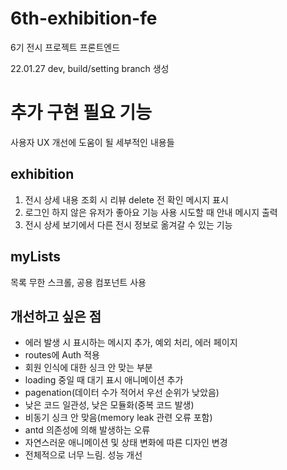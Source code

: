 # 6th-exhibition-fe
6기 전시 프로젝트 프론트엔드

22.01.27 dev, build/setting branch 생성

# 추가 구현 필요 기능

사용자 UX 개선에 도움이 될 세부적인 내용들

## exhibition

1. 전시 상세 내용 조회 시 리뷰 delete 전 확인 메시지 표시
2. 로그인 하지 않은 유저가 좋아요 기능 사용 시도할 때 안내 메시지 출력
3. 전시 상세 보기에서 다른 전시 정보로 옮겨갈 수 있는 기능

## myLists

목록 무한 스크롤, 공용 컴포넌트 사용

## 개선하고 싶은 점

- 에러 발생 시 표시하는 메시지 추가, 예외 처리, 에러 페이지
- routes에 Auth 적용
- 회원 인식에 대한 싱크 안 맞는 부분
- loading 중일 때 대기 표시 애니메이션 추가
- pagenation(데이터 수가 적어서 우선 순위가 낮았음)
- 낮은 코드 일관성, 낮은 모듈화(중복 코드 발생)
- 비동기 싱크 안 맞음(memory leak 관련 오류 포함)
- antd 의존성에 의해 발생하는 오류
- 자연스러운 애니메이션 및 상태 변화에 따른 디자인 변경
- 전체적으로 너무 느림. 성능 개선
